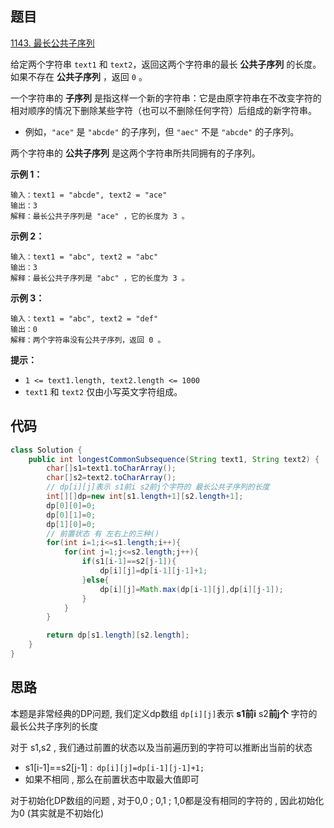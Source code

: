 ## 题目

[1143. 最长公共子序列](https://leetcode.cn/problems/longest-common-subsequence/)

给定两个字符串 `text1` 和 `text2`，返回这两个字符串的最长 **公共子序列** 的长度。如果不存在 **公共子序列** ，返回 `0` 。

一个字符串的 **子序列** 是指这样一个新的字符串：它是由原字符串在不改变字符的相对顺序的情况下删除某些字符（也可以不删除任何字符）后组成的新字符串。

- 例如，`"ace"` 是 `"abcde"` 的子序列，但 `"aec"` 不是 `"abcde"` 的子序列。

两个字符串的 **公共子序列** 是这两个字符串所共同拥有的子序列。

**示例 1：**

```
输入：text1 = "abcde", text2 = "ace" 
输出：3  
解释：最长公共子序列是 "ace" ，它的长度为 3 。
```

**示例 2：**

```
输入：text1 = "abc", text2 = "abc"
输出：3
解释：最长公共子序列是 "abc" ，它的长度为 3 。
```

**示例 3：**

```
输入：text1 = "abc", text2 = "def"
输出：0
解释：两个字符串没有公共子序列，返回 0 。
```

 

**提示：**

- `1 <= text1.length, text2.length <= 1000`
- `text1` 和 `text2` 仅由小写英文字符组成。

## 代码

```java
class Solution {
    public int longestCommonSubsequence(String text1, String text2) {
        char[]s1=text1.toCharArray();
        char[]s2=text2.toCharArray();
        // dp[i][j]表示 s1前i s2前j个字符的 最长公共子序列的长度
        int[][]dp=new int[s1.length+1][s2.length+1];
        dp[0][0]=0;
        dp[0][1]=0;
        dp[1][0]=0;
        // 前置状态 有 左右上的三种()
        for(int i=1;i<=s1.length;i++){
            for(int j=1;j<=s2.length;j++){
                if(s1[i-1]==s2[j-1]){
                    dp[i][j]=dp[i-1][j-1]+1;
                }else{
                    dp[i][j]=Math.max(dp[i-1][j],dp[i][j-1]);
                }
            }
        }

        return dp[s1.length][s2.length];
    }
}
```

## 思路

本题是非常经典的DP问题,   我们定义dp数组 `dp[i][j]`表示 **s1前i** s2**前j个** 字符的 最长公共子序列的长度

对于 s1,s2 , 我们通过前置的状态以及当前遍历到的字符可以推断出当前的状态

- s1[i-1]==s2[j-1]  :` dp[i][j]=dp[i-1][j-1]+1;`
- 如果不相同 , 那么在前置状态中取最大值即可

对于初始化DP数组的问题 , 对于0,0  ; 0,1 ; 1,0都是没有相同的字符的 , 因此初始化为0 (其实就是不初始化)